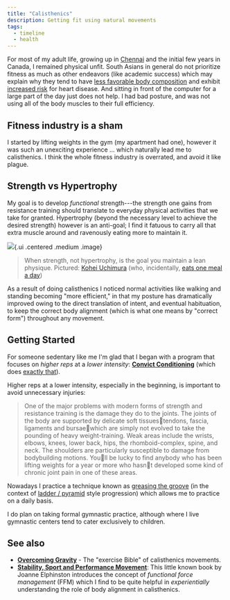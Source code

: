 ```yaml
---
title: "Calisthenics"
description: Getting fit using natural movements
tags:
  - timeline
  - health
---
```


For most of my adult life, growing up in
[Chennai](https://en.wikipedia.org/wiki/Chennai) and the initial few years in
Canada, I remained physical unfit. South Asians in general do not prioritize
fitness as much as other endeavors \(like academic success\) which may explain
why they tend to have [less favorable body
composition](https://www.ncbi.nlm.nih.gov/pmc/articles/PMC4821815/) and exhibit
[increased risk](https://www.masalastudy.org) for heart disease. And sitting in
front of the computer for a large part of the day just does not help. I had bad
posture, and was not using all of the body muscles to their full efficiency.

## Fitness industry is a sham

I started by lifting weights in the gym \(my apartment had one\), however it was
such an unexciting experience ... which naturally lead me to calisthenics. I
think the whole fitness industry is overrated, and avoid it like plague.

## Strength vs Hypertrophy

My goal is to develop _functional_ strength---the strength one gains from
resistance training should translate to everyday physical activities that we
take for granted. Hypertrophy \(beyond the necessary level to achieve the
desired strength\) however is an anti-goal; I find it fatuous to carry all that
extra muscle around and ravenously eating more to maintain it.

![](https://pbs.twimg.com/media/DGW0-_bV0AA0eRS?format=jpg&name=small){.ui  .centered .medium .image}
> When strength, not hypertrophy, is the goal you maintain a lean physique.
Pictured: [Kohei
Uchimura](https://twitter.com/kohei198913/status/893319108502016000) (who,
incidentally, [eats one meal a day](https://www.youtube.com/watch?v=JKXOBxcNF3E))

As a result of doing calisthenics I noticed normal activities like walking and
standing becoming "more efficient," in that my posture has dramatically improved
owing to the direct translation of intent, and eventual habituation, to keep the
correct body alignment \(which is what one means by "correct form"\) throughout
any movement.

## Getting Started

For someone sedentary like me I'm glad that I began with a program that focuses
on _higher reps_ at a _lower intensity_: [**Convict
Conditioning**](https://www.amazon.com/gp/customer-reviews/R2G0WUH73YBFYE)
\(which does [exactly
that](https://old.reddit.com/r/bodyweightfitness/comments/atv610/im_surprised_this_is_not_featured_in_the_rr/#form-t1_eh405onmus)\).

Higher reps at a lower intensity, especially in the beginning, is important to
avoid unnecessary injuries:

> One of the major problems with modern forms of strength and resistance training is the damage they do to the joints. The joints of the body are supported by delicate soft tissuestendons, fascia, ligaments and bursaewhich are simply not evolved to take the pounding of heavy weight-training. Weak areas include the wrists, elbows, knees, lower back, hips, the rhomboid-complex, spine, and neck. The shoulders are particularly susceptible to damage from bodybuilding motions. Youll be lucky to find anybody who has been lifting weights for a year or more who hasnt developed some kind of chronic joint pain in one of these areas.

Nowadays I practice a technique known as [greasing the
groove](https://sealgrinderpt.com/blog/navy-seal-workout/pavels-grease-the-groove-gtg.html/) (in the context of [ladder / pyramid](https://transformetrics.com/content/ladders-pyramids-or-gtg-which-best) style progression) which allows me to practice on a daily basis.

I do plan on taking formal gymnastic practice, although where I live gymnastic
centers tend to cater exclusively to children.

## See also

* [**Overcoming Gravity**](http://stevenlow.org/overcoming-gravity/) - The
  "exercise Bible" of calisthenics movements.
* [**Stability, Sport and Performance
  Movement**](http://www.jemsmovement.com/product/stability-sport-performance-movement-practical-biomechanics-systematic-training-movement-efficacy-injury-prevention/):
  This little known book by Joanne Elphinston introduces the concept of
  _functional force management_ \(FFM\) which I find to be quite helpful in
  _experientially_ understanding the role of body alignment in calisthenics.




